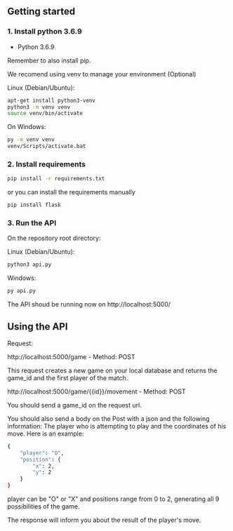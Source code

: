 ## Getting started

### 1. Install python 3.6.9

- Python 3.6.9

Remember to also install pip.

We recomend using venv to manage your environment (Optional)

Linux (Debian/Ubuntu):
```bash
apt-get install python3-venv
python3 -m venv venv
source venv/bin/activate
```
On Windows:
```bash
py -m venv venv
venv/Scripts/activate.bat
```

### 2. Install requirements

```bash
pip install -r requirements.txt
```

or you can install the requirements manually

```bash
pip install flask
```

### 3. Run the API

On the repository root directory:

Linux (Debian/Ubuntu):
```bash
python3 api.py
```

Windows:
```bash
py api.py
```

The API shoud be running now on http://localhost:5000/

## Using the API

Request:

http://localhost:5000/game - Method: POST

This request creates a new game on your local database and returns the game_id and the first player of the match.

http://localhost:5000/game/{{id}}/movement - Method: POST

You should send a game_id on the request url.

You should also send a body on the Post with a json and the following information: The player who is attempting to play and the coordinates of his move. Here is an example:

```bash
{
    "player": "O",
    "position": {
        "x": 2,
        "y": 2
    }
}
```

player can be "O" or "X" and positions range from 0 to 2, generating all 9 possibilities of the game.

The response will inform you about the result of the player's move.